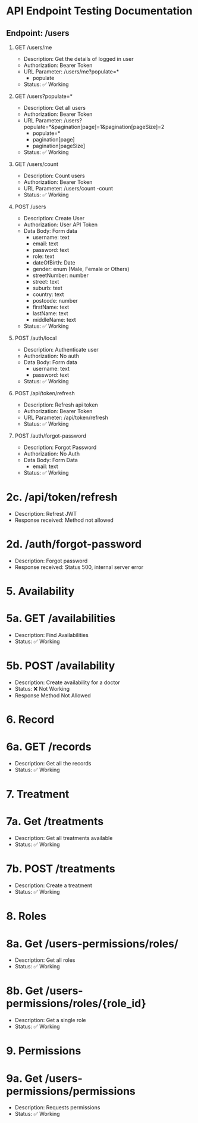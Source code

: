# API Endpoint Testing Documentation

## Endpoint: /users

1. GET /users/me
    - Description: Get the details of logged in user
    - Authorization: Bearer Token
    - URL Parameter: /users/me?populate=*
        - populate
    - Status: ✅ Working

2. GET /users?populate=*
    - Description: Get all users
    - Authorization: Bearer Token
    - URL Parameter: /users?populate=*&pagination[page]=1&pagination[pageSize]=2
        - populate=*
        - pagination[page]
        - pagination[pageSize]
    - Status: ✅ Working

3. GET /users/count
    - Description: Count users
    - Authorization: Bearer Token
    - URL Parameter: /users/count
        -count
    - Status: ✅ Working


4. POST /users
    - Description: Create User
    - Authorization: User API Token
    - Data Body: Form data
        - username: text
        - email: text
        - password: text
        - role: text
        - dateOfBirth: Date
        - gender: enum (Male, Female or Others)
        - streetNumber: number
        - street: text
        - suburb: text
        - country: text
        - postcode: number
        - firstName: text
        - lastName: text
        - middleName: text
    - Status: ✅ Working

5. POST /auth/local
    - Description: Authenticate user
    - Authorization: No auth
    - Data Body: Form data
        - username: text
        - password: text
    - Status: ✅ Working

6. POST /api/token/refresh
    - Description: Refresh api token
    - Authorization: Bearer Token
    - URL Parameter: /api/token/refresh
    - Status: ✅ Working

7. POST /auth/forgot-password
    - Description: Forgot Password
    - Authorization: No Auth
    - Data Body: Form Data
        - email: text
    - Status: ✅ Working

    

# 2c. /api/token/refresh
- Description: Refrest JWT
- Response received: Method not allowed

# 2d. /auth/forgot-password
- Description: Forgot password
- Response received: Status 500, internal server error



# 5. Availability
# 5a. GET /availabilities
- Description: Find Availabilities
- Status: ✅ Working

# 5b. POST /availability
- Description: Create availability for a doctor
- Status: ❌ Not Working
- Response Method Not Allowed

# 6. Record
# 6a. GET /records
- Description: Get all the records
- Status: ✅ Working

# 7. Treatment
# 7a. Get /treatments
- Description: Get all treatments available
- Status: ✅ Working

# 7b. POST /treatments
- Description: Create a treatment
- Status: ✅ Working

# 8. Roles
# 8a. Get /users-permissions/roles/
- Description: Get all roles
- Status: ✅ Working

# 8b. Get /users-permissions/roles/{role_id}
- Description: Get a single role
- Status: ✅ Working

# 9. Permissions
# 9a. Get /users-permissions/permissions
- Description: Requests permissions 
- Status: ✅ Working